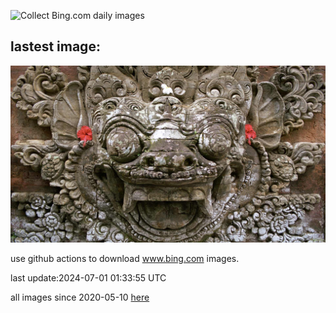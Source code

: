 ![Collect Bing.com daily images](https://github.com/counter2015/bing-daily-images/workflows/Collect%20Bing.com%20daily%20images/badge.svg)
## lastest image:
![](images/UbudBali.jpg)

use github actions to download www.bing.com images.

last update:2024-07-01 01:33:55 UTC

all images since 2020-05-10 [here](https://github.com/counter2015/bing-daily-images/tree/master/images) 
